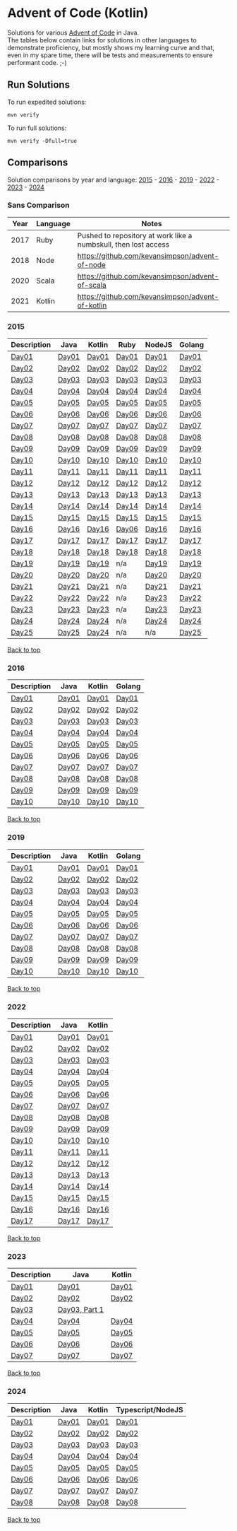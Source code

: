 # Advent of Code (Kotlin)
Solutions for various [Advent of Code](https://adventofcode.com/) in Java.<br/>
The tables below contain links for solutions in other languages to demonstrate proficiency,
but mostly shows my learning curve and that, even in my spare time, there will be tests and
measurements to ensure performant code. ;-)

## Run Solutions
To run expedited solutions:
```
mvn verify
```

To run full solutions:
```
mvn verify -Dfull=true
```

## Comparisons
Solution comparisons by year and language:
[2015](#2015) - [2016](#2016) - [2019](#2019) - [2022](#2022) - [2023](#2023) - [2024](#2024)

### Sans Comparison
| Year | Language | Notes                                                           |
|------|----------|-----------------------------------------------------------------|
| 2017 | Ruby     | Pushed to repository at work like a numbskull, then lost access |
| 2018 | Node     | https://github.com/kevansimpson/advent-of-node                  |
| 2020 | Scala    | https://github.com/kevansimpson/advent-of-scala                 |
| 2021 | Kotlin   | https://github.com/kevansimpson/advent-of-kotlin                |

### 2015

| Description                                   | Java                                                                                                                | Kotlin                                                                                                             | Ruby                                                                          | NodeJS                                                                                | Golang                                                                           |
|-----------------------------------------------|---------------------------------------------------------------------------------------------------------------------|--------------------------------------------------------------------------------------------------------------------|-------------------------------------------------------------------------------|---------------------------------------------------------------------------------------|----------------------------------------------------------------------------------|
| [Day01](https://adventofcode.com/2015/day/1)  | [Day01](https://github.com/kevansimpson/advent-of-code/blob/main/src/main/java/org/base/advent/code2015/Day01.java) | [Day01](https://github.com/kevansimpson/advent-of-kotlin/blob/main/src/main/kotlin/org/base/advent/k2015/Day01.kt) | [Day01](https://github.com/kevansimpson/aoc2015ruby/blob/master/lib/day01.rb) | [Day01](https://github.com/kevansimpson/advent-of-node/blob/master/src/2015/day01.ts) | [Day01](https://github.com/kevansimpson/adventgo/blob/main/pkg/aoc2015/day01.go) |
| [Day02](https://adventofcode.com/2015/day/2)  | [Day02](https://github.com/kevansimpson/advent-of-code/blob/main/src/main/java/org/base/advent/code2015/Day02.java) | [Day02](https://github.com/kevansimpson/advent-of-kotlin/blob/main/src/main/kotlin/org/base/advent/k2015/Day02.kt) | [Day02](https://github.com/kevansimpson/aoc2015ruby/blob/master/lib/day02.rb) | [Day02](https://github.com/kevansimpson/advent-of-node/blob/master/src/2015/day02.ts) | [Day02](https://github.com/kevansimpson/adventgo/blob/main/pkg/aoc2015/day02.go) |
| [Day03](https://adventofcode.com/2015/day/3)  | [Day03](https://github.com/kevansimpson/advent-of-code/blob/main/src/main/java/org/base/advent/code2015/Day03.java) | [Day03](https://github.com/kevansimpson/advent-of-kotlin/blob/main/src/main/kotlin/org/base/advent/k2015/Day03.kt) | [Day03](https://github.com/kevansimpson/aoc2015ruby/blob/master/lib/day03.rb) | [Day03](https://github.com/kevansimpson/advent-of-node/blob/master/src/2015/day03.ts) | [Day03](https://github.com/kevansimpson/adventgo/blob/main/pkg/aoc2015/day03.go) |
| [Day04](https://adventofcode.com/2015/day/4)  | [Day04](https://github.com/kevansimpson/advent-of-code/blob/main/src/main/java/org/base/advent/code2015/Day04.java) | [Day04](https://github.com/kevansimpson/advent-of-kotlin/blob/main/src/main/kotlin/org/base/advent/k2015/Day04.kt) | [Day04](https://github.com/kevansimpson/aoc2015ruby/blob/master/lib/day04.rb) | [Day04](https://github.com/kevansimpson/advent-of-node/blob/master/src/2015/day04.ts) | [Day04](https://github.com/kevansimpson/adventgo/blob/main/pkg/aoc2015/day04.go) |
| [Day05](https://adventofcode.com/2015/day/5)  | [Day05](https://github.com/kevansimpson/advent-of-code/blob/main/src/main/java/org/base/advent/code2015/Day05.java) | [Day05](https://github.com/kevansimpson/advent-of-kotlin/blob/main/src/main/kotlin/org/base/advent/k2015/Day05.kt) | [Day05](https://github.com/kevansimpson/aoc2015ruby/blob/master/lib/day05.rb) | [Day05](https://github.com/kevansimpson/advent-of-node/blob/master/src/2015/day05.ts) | [Day05](https://github.com/kevansimpson/adventgo/blob/main/pkg/aoc2015/day05.go) |
| [Day06](https://adventofcode.com/2015/day/6)  | [Day06](https://github.com/kevansimpson/advent-of-code/blob/main/src/main/java/org/base/advent/code2015/Day06.java) | [Day06](https://github.com/kevansimpson/advent-of-kotlin/blob/main/src/main/kotlin/org/base/advent/k2015/Day06.kt) | [Day06](https://github.com/kevansimpson/aoc2015ruby/blob/master/lib/day06.rb) | [Day06](https://github.com/kevansimpson/advent-of-node/blob/master/src/2015/day06.ts) | [Day06](https://github.com/kevansimpson/adventgo/blob/main/pkg/aoc2015/day06.go) |
| [Day07](https://adventofcode.com/2015/day/7)  | [Day07](https://github.com/kevansimpson/advent-of-code/blob/main/src/main/java/org/base/advent/code2015/Day07.java) | [Day07](https://github.com/kevansimpson/advent-of-kotlin/blob/main/src/main/kotlin/org/base/advent/k2015/Day07.kt) | [Day07](https://github.com/kevansimpson/aoc2015ruby/blob/master/lib/day07.rb) | [Day07](https://github.com/kevansimpson/advent-of-node/blob/master/src/2015/day07.ts) | [Day07](https://github.com/kevansimpson/adventgo/blob/main/pkg/aoc2015/day07.go) |
| [Day08](https://adventofcode.com/2015/day/8)  | [Day08](https://github.com/kevansimpson/advent-of-code/blob/main/src/main/java/org/base/advent/code2015/Day08.java) | [Day08](https://github.com/kevansimpson/advent-of-kotlin/blob/main/src/main/kotlin/org/base/advent/k2015/Day08.kt) | [Day08](https://github.com/kevansimpson/aoc2015ruby/blob/master/lib/day08.rb) | [Day08](https://github.com/kevansimpson/advent-of-node/blob/master/src/2015/day08.ts) | [Day08](https://github.com/kevansimpson/adventgo/blob/main/pkg/aoc2015/day08.go) |
| [Day09](https://adventofcode.com/2015/day/9)  | [Day09](https://github.com/kevansimpson/advent-of-code/blob/main/src/main/java/org/base/advent/code2015/Day09.java) | [Day09](https://github.com/kevansimpson/advent-of-kotlin/blob/main/src/main/kotlin/org/base/advent/k2015/Day09.kt) | [Day09](https://github.com/kevansimpson/aoc2015ruby/blob/master/lib/day09.rb) | [Day09](https://github.com/kevansimpson/advent-of-node/blob/master/src/2015/day09.ts) | [Day09](https://github.com/kevansimpson/adventgo/blob/main/pkg/aoc2015/day09.go) |
| [Day10](https://adventofcode.com/2015/day/10) | [Day10](https://github.com/kevansimpson/advent-of-code/blob/main/src/main/java/org/base/advent/code2015/Day10.java) | [Day10](https://github.com/kevansimpson/advent-of-kotlin/blob/main/src/main/kotlin/org/base/advent/k2015/Day10.kt) | [Day10](https://github.com/kevansimpson/aoc2015ruby/blob/master/lib/day10.rb) | [Day10](https://github.com/kevansimpson/advent-of-node/blob/master/src/2015/day10.ts) | [Day10](https://github.com/kevansimpson/adventgo/blob/main/pkg/aoc2015/day10.go) |
| [Day11](https://adventofcode.com/2015/day/11) | [Day11](https://github.com/kevansimpson/advent-of-code/blob/main/src/main/java/org/base/advent/code2015/Day11.java) | [Day11](https://github.com/kevansimpson/advent-of-kotlin/blob/main/src/main/kotlin/org/base/advent/k2015/Day11.kt) | [Day11](https://github.com/kevansimpson/aoc2015ruby/blob/master/lib/day11.rb) | [Day11](https://github.com/kevansimpson/advent-of-node/blob/master/src/2015/day11.ts) | [Day11](https://github.com/kevansimpson/adventgo/blob/main/pkg/aoc2015/day11.go) |
| [Day12](https://adventofcode.com/2015/day/12) | [Day12](https://github.com/kevansimpson/advent-of-code/blob/main/src/main/java/org/base/advent/code2015/Day12.java) | [Day12](https://github.com/kevansimpson/advent-of-kotlin/blob/main/src/main/kotlin/org/base/advent/k2015/Day12.kt) | [Day12](https://github.com/kevansimpson/aoc2015ruby/blob/master/lib/day12.rb) | [Day12](https://github.com/kevansimpson/advent-of-node/blob/master/src/2015/day12.ts) | [Day12](https://github.com/kevansimpson/adventgo/blob/main/pkg/aoc2015/day12.go) |
| [Day13](https://adventofcode.com/2015/day/13) | [Day13](https://github.com/kevansimpson/advent-of-code/blob/main/src/main/java/org/base/advent/code2015/Day13.java) | [Day13](https://github.com/kevansimpson/advent-of-kotlin/blob/main/src/main/kotlin/org/base/advent/k2015/Day13.kt) | [Day13](https://github.com/kevansimpson/aoc2015ruby/blob/master/lib/day13.rb) | [Day13](https://github.com/kevansimpson/advent-of-node/blob/master/src/2015/day13.ts) | [Day13](https://github.com/kevansimpson/adventgo/blob/main/pkg/aoc2015/day13.go) |
| [Day14](https://adventofcode.com/2015/day/14) | [Day14](https://github.com/kevansimpson/advent-of-code/blob/main/src/main/java/org/base/advent/code2015/Day14.java) | [Day14](https://github.com/kevansimpson/advent-of-kotlin/blob/main/src/main/kotlin/org/base/advent/k2015/Day14.kt) | [Day14](https://github.com/kevansimpson/aoc2015ruby/blob/master/lib/day14.rb) | [Day14](https://github.com/kevansimpson/advent-of-node/blob/master/src/2015/day14.ts) | [Day14](https://github.com/kevansimpson/adventgo/blob/main/pkg/aoc2015/day14.go) |
| [Day15](https://adventofcode.com/2015/day/15) | [Day15](https://github.com/kevansimpson/advent-of-code/blob/main/src/main/java/org/base/advent/code2015/Day15.java) | [Day15](https://github.com/kevansimpson/advent-of-kotlin/blob/main/src/main/kotlin/org/base/advent/k2015/Day15.kt) | [Day15](https://github.com/kevansimpson/aoc2015ruby/blob/master/lib/day15.rb) | [Day15](https://github.com/kevansimpson/advent-of-node/blob/master/src/2015/day15.ts) | [Day15](https://github.com/kevansimpson/adventgo/blob/main/pkg/aoc2015/day15.go) |
| [Day16](https://adventofcode.com/2015/day/16) | [Day16](https://github.com/kevansimpson/advent-of-code/blob/main/src/main/java/org/base/advent/code2015/Day16.java) | [Day16](https://github.com/kevansimpson/advent-of-kotlin/blob/main/src/main/kotlin/org/base/advent/k2015/Day16.kt) | [Day06](https://github.com/kevansimpson/aoc2015ruby/blob/master/lib/day16.rb) | [Day16](https://github.com/kevansimpson/advent-of-node/blob/master/src/2015/day16.ts) | [Day16](https://github.com/kevansimpson/adventgo/blob/main/pkg/aoc2015/day16.go) |
| [Day17](https://adventofcode.com/2015/day/17) | [Day17](https://github.com/kevansimpson/advent-of-code/blob/main/src/main/java/org/base/advent/code2015/Day17.java) | [Day17](https://github.com/kevansimpson/advent-of-kotlin/blob/main/src/main/kotlin/org/base/advent/k2015/Day17.kt) | [Day17](https://github.com/kevansimpson/aoc2015ruby/blob/master/lib/day17.rb) | [Day17](https://github.com/kevansimpson/advent-of-node/blob/master/src/2015/day17.ts) | [Day17](https://github.com/kevansimpson/adventgo/blob/main/pkg/aoc2015/day17.go) |
| [Day18](https://adventofcode.com/2015/day/18) | [Day18](https://github.com/kevansimpson/advent-of-code/blob/main/src/main/java/org/base/advent/code2015/Day18.java) | [Day18](https://github.com/kevansimpson/advent-of-kotlin/blob/main/src/main/kotlin/org/base/advent/k2015/Day18.kt) | [Day18](https://github.com/kevansimpson/aoc2015ruby/blob/master/lib/day18.rb) | [Day18](https://github.com/kevansimpson/advent-of-node/blob/master/src/2015/day18.ts) | [Day18](https://github.com/kevansimpson/adventgo/blob/main/pkg/aoc2015/day18.go) |
| [Day19](https://adventofcode.com/2015/day/19) | [Day19](https://github.com/kevansimpson/advent-of-code/blob/main/src/main/java/org/base/advent/code2015/Day19.java) | [Day19](https://github.com/kevansimpson/advent-of-kotlin/blob/main/src/main/kotlin/org/base/advent/k2015/Day19.kt) | n/a                                                                           | [Day19](https://github.com/kevansimpson/advent-of-node/blob/master/src/2015/day19.ts) | [Day19](https://github.com/kevansimpson/adventgo/blob/main/pkg/aoc2015/day19.go) |
| [Day20](https://adventofcode.com/2015/day/20) | [Day20](https://github.com/kevansimpson/advent-of-code/blob/main/src/main/java/org/base/advent/code2015/Day20.java) | [Day20](https://github.com/kevansimpson/advent-of-kotlin/blob/main/src/main/kotlin/org/base/advent/k2015/Day20.kt) | n/a                                                                           | [Day20](https://github.com/kevansimpson/advent-of-node/blob/master/src/2015/day20.ts) | [Day20](https://github.com/kevansimpson/adventgo/blob/main/pkg/aoc2015/day20.go) |
| [Day21](https://adventofcode.com/2015/day/21) | [Day21](https://github.com/kevansimpson/advent-of-code/blob/main/src/main/java/org/base/advent/code2015/Day21.java) | [Day21](https://github.com/kevansimpson/advent-of-kotlin/blob/main/src/main/kotlin/org/base/advent/k2015/Day21.kt) | n/a                                                                           | [Day21](https://github.com/kevansimpson/advent-of-node/blob/master/src/2015/day21.ts) | [Day21](https://github.com/kevansimpson/adventgo/blob/main/pkg/aoc2015/day21.go) |
| [Day22](https://adventofcode.com/2015/day/22) | [Day22](https://github.com/kevansimpson/advent-of-code/blob/main/src/main/java/org/base/advent/code2015/Day22.java) | [Day22](https://github.com/kevansimpson/advent-of-kotlin/blob/main/src/main/kotlin/org/base/advent/k2015/Day22.kt) | n/a                                                                           | [Day23](https://github.com/kevansimpson/advent-of-node/blob/master/src/2015/day22.ts) | [Day22](https://github.com/kevansimpson/adventgo/blob/main/pkg/aoc2015/day22.go) |
| [Day23](https://adventofcode.com/2015/day/23) | [Day23](https://github.com/kevansimpson/advent-of-code/blob/main/src/main/java/org/base/advent/code2015/Day23.java) | [Day23](https://github.com/kevansimpson/advent-of-kotlin/blob/main/src/main/kotlin/org/base/advent/k2015/Day23.kt) | n/a                                                                           | [Day23](https://github.com/kevansimpson/advent-of-node/blob/master/src/2015/day23.ts) | [Day23](https://github.com/kevansimpson/adventgo/blob/main/pkg/aoc2015/day23.go) |
| [Day24](https://adventofcode.com/2015/day/24) | [Day24](https://github.com/kevansimpson/advent-of-code/blob/main/src/main/java/org/base/advent/code2015/Day24.java) | [Day24](https://github.com/kevansimpson/advent-of-kotlin/blob/main/src/main/kotlin/org/base/advent/k2015/Day24.kt) | n/a                                                                           | [Day24](https://github.com/kevansimpson/advent-of-node/blob/master/src/2015/day24.ts) | [Day24](https://github.com/kevansimpson/adventgo/blob/main/pkg/aoc2015/day24.go) |
| [Day25](https://adventofcode.com/2015/day/25) | [Day25](https://github.com/kevansimpson/advent-of-code/blob/main/src/main/java/org/base/advent/code2015/Day25.java) | [Day24](https://github.com/kevansimpson/advent-of-kotlin/blob/main/src/main/kotlin/org/base/advent/k2015/Day24.kt) | n/a                                                                           | n/a                                                                                   | [Day25](https://github.com/kevansimpson/adventgo/blob/main/pkg/aoc2015/day25.go) |

[Back to top](#comparisons)

### 2016

| Description                                   | Java                                                                                                                | Kotlin                                                                                                             | Golang                                                                           |
|-----------------------------------------------|---------------------------------------------------------------------------------------------------------------------|--------------------------------------------------------------------------------------------------------------------|----------------------------------------------------------------------------------|
| [Day01](https://adventofcode.com/2016/day/1)  | [Day01](https://github.com/kevansimpson/advent-of-code/blob/main/src/main/java/org/base/advent/code2016/Day01.java) | [Day01](https://github.com/kevansimpson/advent-of-kotlin/blob/main/src/main/kotlin/org/base/advent/k2016/Day01.kt) | [Day01](https://github.com/kevansimpson/adventgo/blob/main/pkg/aoc2016/day01.go) |
| [Day02](https://adventofcode.com/2016/day/2)  | [Day02](https://github.com/kevansimpson/advent-of-code/blob/main/src/main/java/org/base/advent/code2016/Day02.java) | [Day02](https://github.com/kevansimpson/advent-of-kotlin/blob/main/src/main/kotlin/org/base/advent/k2016/Day02.kt) | [Day02](https://github.com/kevansimpson/adventgo/blob/main/pkg/aoc2016/day02.go) |
| [Day03](https://adventofcode.com/2016/day/3)  | [Day03](https://github.com/kevansimpson/advent-of-code/blob/main/src/main/java/org/base/advent/code2016/Day03.java) | [Day03](https://github.com/kevansimpson/advent-of-kotlin/blob/main/src/main/kotlin/org/base/advent/k2016/Day03.kt) | [Day03](https://github.com/kevansimpson/adventgo/blob/main/pkg/aoc2016/day03.go) |
| [Day04](https://adventofcode.com/2016/day/4)  | [Day04](https://github.com/kevansimpson/advent-of-code/blob/main/src/main/java/org/base/advent/code2016/Day04.java) | [Day04](https://github.com/kevansimpson/advent-of-kotlin/blob/main/src/main/kotlin/org/base/advent/k2016/Day04.kt) | [Day04](https://github.com/kevansimpson/adventgo/blob/main/pkg/aoc2016/day04.go) |
| [Day05](https://adventofcode.com/2016/day/5)  | [Day05](https://github.com/kevansimpson/advent-of-code/blob/main/src/main/java/org/base/advent/code2016/Day05.java) | [Day05](https://github.com/kevansimpson/advent-of-kotlin/blob/main/src/main/kotlin/org/base/advent/k2016/Day05.kt) | [Day05](https://github.com/kevansimpson/adventgo/blob/main/pkg/aoc2016/day05.go) |
| [Day06](https://adventofcode.com/2016/day/6)  | [Day06](https://github.com/kevansimpson/advent-of-code/blob/main/src/main/java/org/base/advent/code2016/Day06.java) | [Day06](https://github.com/kevansimpson/advent-of-kotlin/blob/main/src/main/kotlin/org/base/advent/k2016/Day06.kt) | [Day06](https://github.com/kevansimpson/adventgo/blob/main/pkg/aoc2016/day06.go) |
| [Day07](https://adventofcode.com/2016/day/7)  | [Day07](https://github.com/kevansimpson/advent-of-code/blob/main/src/main/java/org/base/advent/code2016/Day07.java) | [Day07](https://github.com/kevansimpson/advent-of-kotlin/blob/main/src/main/kotlin/org/base/advent/k2016/Day07.kt) | [Day07](https://github.com/kevansimpson/adventgo/blob/main/pkg/aoc2016/day07.go) |
| [Day08](https://adventofcode.com/2016/day/8)  | [Day08](https://github.com/kevansimpson/advent-of-code/blob/main/src/main/java/org/base/advent/code2016/Day08.java) | [Day08](https://github.com/kevansimpson/advent-of-kotlin/blob/main/src/main/kotlin/org/base/advent/k2016/Day08.kt) | [Day08](https://github.com/kevansimpson/adventgo/blob/main/pkg/aoc2016/day08.go) |
| [Day09](https://adventofcode.com/2016/day/9)  | [Day09](https://github.com/kevansimpson/advent-of-code/blob/main/src/main/java/org/base/advent/code2016/Day09.java) | [Day09](https://github.com/kevansimpson/advent-of-kotlin/blob/main/src/main/kotlin/org/base/advent/k2016/Day09.kt) | [Day09](https://github.com/kevansimpson/adventgo/blob/main/pkg/aoc2016/day09.go) |
| [Day10](https://adventofcode.com/2016/day/10) | [Day10](https://github.com/kevansimpson/advent-of-code/blob/main/src/main/java/org/base/advent/code2016/Day10.java) | [Day10](https://github.com/kevansimpson/advent-of-kotlin/blob/main/src/main/kotlin/org/base/advent/k2016/Day10.kt) | [Day10](https://github.com/kevansimpson/adventgo/blob/main/pkg/aoc2016/day10.go) |

[Back to top](#comparisons)

### 2019

| Description                                   | Java                                                                                                                | Kotlin                                                                                                             | Golang                                                                           |
|-----------------------------------------------|---------------------------------------------------------------------------------------------------------------------|--------------------------------------------------------------------------------------------------------------------|----------------------------------------------------------------------------------|
| [Day01](https://adventofcode.com/2019/day/1)  | [Day01](https://github.com/kevansimpson/advent-of-code/blob/main/src/main/java/org/base/advent/code2019/Day01.java) | [Day01](https://github.com/kevansimpson/advent-of-kotlin/blob/main/src/main/kotlin/org/base/advent/k2019/Day01.kt) | [Day01](https://github.com/kevansimpson/adventgo/blob/main/pkg/aoc2016/day01.go) |
| [Day02](https://adventofcode.com/2019/day/2)  | [Day02](https://github.com/kevansimpson/advent-of-code/blob/main/src/main/java/org/base/advent/code2019/Day02.java) | [Day02](https://github.com/kevansimpson/advent-of-kotlin/blob/main/src/main/kotlin/org/base/advent/k2019/Day02.kt) | [Day02](https://github.com/kevansimpson/adventgo/blob/main/pkg/aoc2016/day02.go) |
| [Day03](https://adventofcode.com/2019/day/3)  | [Day03](https://github.com/kevansimpson/advent-of-code/blob/main/src/main/java/org/base/advent/code2019/Day03.java) | [Day03](https://github.com/kevansimpson/advent-of-kotlin/blob/main/src/main/kotlin/org/base/advent/k2019/Day03.kt) | [Day03](https://github.com/kevansimpson/adventgo/blob/main/pkg/aoc2016/day03.go) |
| [Day04](https://adventofcode.com/2019/day/4)  | [Day04](https://github.com/kevansimpson/advent-of-code/blob/main/src/main/java/org/base/advent/code2019/Day04.java) | [Day04](https://github.com/kevansimpson/advent-of-kotlin/blob/main/src/main/kotlin/org/base/advent/k2019/Day04.kt) | [Day04](https://github.com/kevansimpson/adventgo/blob/main/pkg/aoc2016/day04.go) |
| [Day05](https://adventofcode.com/2019/day/5)  | [Day05](https://github.com/kevansimpson/advent-of-code/blob/main/src/main/java/org/base/advent/code2019/Day05.java) | [Day05](https://github.com/kevansimpson/advent-of-kotlin/blob/main/src/main/kotlin/org/base/advent/k2019/Day05.kt) | [Day05](https://github.com/kevansimpson/adventgo/blob/main/pkg/aoc2016/day05.go) |
| [Day06](https://adventofcode.com/2019/day/6)  | [Day06](https://github.com/kevansimpson/advent-of-code/blob/main/src/main/java/org/base/advent/code2019/Day06.java) | [Day06](https://github.com/kevansimpson/advent-of-kotlin/blob/main/src/main/kotlin/org/base/advent/k2019/Day06.kt) | [Day06](https://github.com/kevansimpson/adventgo/blob/main/pkg/aoc2016/day06.go) |
| [Day07](https://adventofcode.com/2019/day/7)  | [Day07](https://github.com/kevansimpson/advent-of-code/blob/main/src/main/java/org/base/advent/code2019/Day07.java) | [Day07](https://github.com/kevansimpson/advent-of-kotlin/blob/main/src/main/kotlin/org/base/advent/k2019/Day07.kt) | [Day07](https://github.com/kevansimpson/adventgo/blob/main/pkg/aoc2016/day07.go) |
| [Day08](https://adventofcode.com/2019/day/8)  | [Day08](https://github.com/kevansimpson/advent-of-code/blob/main/src/main/java/org/base/advent/code2019/Day08.java) | [Day08](https://github.com/kevansimpson/advent-of-kotlin/blob/main/src/main/kotlin/org/base/advent/k2019/Day08.kt) | [Day08](https://github.com/kevansimpson/adventgo/blob/main/pkg/aoc2016/day08.go) |
| [Day09](https://adventofcode.com/2019/day/9)  | [Day09](https://github.com/kevansimpson/advent-of-code/blob/main/src/main/java/org/base/advent/code2019/Day09.java) | [Day09](https://github.com/kevansimpson/advent-of-kotlin/blob/main/src/main/kotlin/org/base/advent/k2019/Day09.kt) | [Day09](https://github.com/kevansimpson/adventgo/blob/main/pkg/aoc2016/day09.go) |
| [Day10](https://adventofcode.com/2019/day/10) | [Day10](https://github.com/kevansimpson/advent-of-code/blob/main/src/main/java/org/base/advent/code2019/Day10.java) | [Day10](https://github.com/kevansimpson/advent-of-kotlin/blob/main/src/main/kotlin/org/base/advent/k2019/Day10.kt) | [Day10](https://github.com/kevansimpson/adventgo/blob/main/pkg/aoc2016/day10.go) |

[Back to top](#comparisons)

### 2022

| Description                                   | Java                                                                                                                | Kotlin                                                                                                             |
|-----------------------------------------------|---------------------------------------------------------------------------------------------------------------------|--------------------------------------------------------------------------------------------------------------------|
| [Day01](https://adventofcode.com/2022/day/1)  | [Day01](https://github.com/kevansimpson/advent-of-code/blob/main/src/main/java/org/base/advent/code2022/Day01.java) | [Day01](https://github.com/kevansimpson/advent-of-kotlin/blob/main/src/main/kotlin/org/base/advent/k2022/Day01.kt) |
| [Day02](https://adventofcode.com/2022/day/2)  | [Day02](https://github.com/kevansimpson/advent-of-code/blob/main/src/main/java/org/base/advent/code2022/Day02.java) | [Day02](https://github.com/kevansimpson/advent-of-kotlin/blob/main/src/main/kotlin/org/base/advent/k2022/Day02.kt) |
| [Day03](https://adventofcode.com/2022/day/3)  | [Day03](https://github.com/kevansimpson/advent-of-code/blob/main/src/main/java/org/base/advent/code2022/Day03.java) | [Day03](https://github.com/kevansimpson/advent-of-kotlin/blob/main/src/main/kotlin/org/base/advent/k2022/Day03.kt) |
| [Day04](https://adventofcode.com/2022/day/4)  | [Day04](https://github.com/kevansimpson/advent-of-code/blob/main/src/main/java/org/base/advent/code2022/Day04.java) | [Day04](https://github.com/kevansimpson/advent-of-kotlin/blob/main/src/main/kotlin/org/base/advent/k2022/Day04.kt) |
| [Day05](https://adventofcode.com/2022/day/5)  | [Day05](https://github.com/kevansimpson/advent-of-code/blob/main/src/main/java/org/base/advent/code2022/Day05.java) | [Day05](https://github.com/kevansimpson/advent-of-kotlin/blob/main/src/main/kotlin/org/base/advent/k2022/Day05.kt) |
| [Day06](https://adventofcode.com/2022/day/6)  | [Day06](https://github.com/kevansimpson/advent-of-code/blob/main/src/main/java/org/base/advent/code2022/Day06.java) | [Day06](https://github.com/kevansimpson/advent-of-kotlin/blob/main/src/main/kotlin/org/base/advent/k2022/Day06.kt) |
| [Day07](https://adventofcode.com/2022/day/7)  | [Day07](https://github.com/kevansimpson/advent-of-code/blob/main/src/main/java/org/base/advent/code2022/Day07.java) | [Day07](https://github.com/kevansimpson/advent-of-kotlin/blob/main/src/main/kotlin/org/base/advent/k2022/Day07.kt) |
| [Day08](https://adventofcode.com/2022/day/8)  | [Day08](https://github.com/kevansimpson/advent-of-code/blob/main/src/main/java/org/base/advent/code2022/Day08.java) | [Day08](https://github.com/kevansimpson/advent-of-kotlin/blob/main/src/main/kotlin/org/base/advent/k2022/Day08.kt) |
| [Day09](https://adventofcode.com/2022/day/9)  | [Day09](https://github.com/kevansimpson/advent-of-code/blob/main/src/main/java/org/base/advent/code2022/Day09.java) | [Day09](https://github.com/kevansimpson/advent-of-kotlin/blob/main/src/main/kotlin/org/base/advent/k2022/Day09.kt) |
| [Day10](https://adventofcode.com/2022/day/10) | [Day10](https://github.com/kevansimpson/advent-of-code/blob/main/src/main/java/org/base/advent/code2022/Day10.java) | [Day10](https://github.com/kevansimpson/advent-of-kotlin/blob/main/src/main/kotlin/org/base/advent/k2022/Day10.kt) |
| [Day11](https://adventofcode.com/2022/day/11) | [Day11](https://github.com/kevansimpson/advent-of-code/blob/main/src/main/java/org/base/advent/code2022/Day11.java) | [Day11](https://github.com/kevansimpson/advent-of-kotlin/blob/main/src/main/kotlin/org/base/advent/k2022/Day11.kt) |
| [Day12](https://adventofcode.com/2022/day/12) | [Day12](https://github.com/kevansimpson/advent-of-code/blob/main/src/main/java/org/base/advent/code2022/Day12.java) | [Day12](https://github.com/kevansimpson/advent-of-kotlin/blob/main/src/main/kotlin/org/base/advent/k2022/Day12.kt) |
| [Day13](https://adventofcode.com/2022/day/13) | [Day13](https://github.com/kevansimpson/advent-of-code/blob/main/src/main/java/org/base/advent/code2022/Day13.java) | [Day13](https://github.com/kevansimpson/advent-of-kotlin/blob/main/src/main/kotlin/org/base/advent/k2022/Day13.kt) |
| [Day14](https://adventofcode.com/2022/day/14) | [Day14](https://github.com/kevansimpson/advent-of-code/blob/main/src/main/java/org/base/advent/code2022/Day14.java) | [Day14](https://github.com/kevansimpson/advent-of-kotlin/blob/main/src/main/kotlin/org/base/advent/k2022/Day14.kt) |
| [Day15](https://adventofcode.com/2022/day/15) | [Day15](https://github.com/kevansimpson/advent-of-code/blob/main/src/main/java/org/base/advent/code2022/Day15.java) | [Day15](https://github.com/kevansimpson/advent-of-kotlin/blob/main/src/main/kotlin/org/base/advent/k2022/Day15.kt) |
| [Day16](https://adventofcode.com/2022/day/16) | [Day16](https://github.com/kevansimpson/advent-of-code/blob/main/src/main/java/org/base/advent/code2022/Day16.java) | [Day16](https://github.com/kevansimpson/advent-of-kotlin/blob/main/src/main/kotlin/org/base/advent/k2022/Day16.kt) |
| [Day17](https://adventofcode.com/2022/day/17) | [Day17](https://github.com/kevansimpson/advent-of-code/blob/main/src/main/java/org/base/advent/code2022/Day17.java) | [Day17](https://github.com/kevansimpson/advent-of-kotlin/blob/main/src/main/kotlin/org/base/advent/k2022/Day17.kt) |

[Back to top](#comparisons)

### 2023

| Description                                  | Java                                                                                                                        | Kotlin                                                                                                             |
|----------------------------------------------|-----------------------------------------------------------------------------------------------------------------------------|--------------------------------------------------------------------------------------------------------------------|
| [Day01](https://adventofcode.com/2023/day/1) | [Day01](https://github.com/kevansimpson/advent-of-code/blob/main/src/main/java/org/base/advent/code2023/Day01.java)         | [Day01](https://github.com/kevansimpson/advent-of-kotlin/blob/main/src/main/kotlin/org/base/advent/k2023/Day01.kt) |
| [Day02](https://adventofcode.com/2023/day/2) | [Day02](https://github.com/kevansimpson/advent-of-code/blob/main/src/main/java/org/base/advent/code2023/Day02.java)         | [Day02](https://github.com/kevansimpson/advent-of-kotlin/blob/main/src/main/kotlin/org/base/advent/k2023/Day02.kt) |
| [Day03](https://adventofcode.com/2023/day/3) | [Day03, Part 1](https://github.com/kevansimpson/advent-of-code/blob/main/src/main/java/org/base/advent/code2023/Day03.java) |                                                                                                                    |
| [Day04](https://adventofcode.com/2023/day/4) | [Day04](https://github.com/kevansimpson/advent-of-code/blob/main/src/main/java/org/base/advent/code2023/Day04.java)         | [Day04](https://github.com/kevansimpson/advent-of-kotlin/blob/main/src/main/kotlin/org/base/advent/k2023/Day04.kt) |
| [Day05](https://adventofcode.com/2023/day/5) | [Day05](https://github.com/kevansimpson/advent-of-code/blob/main/src/main/java/org/base/advent/code2023/Day05.java)         | [Day05](https://github.com/kevansimpson/advent-of-kotlin/blob/main/src/main/kotlin/org/base/advent/k2023/Day05.kt) |
| [Day06](https://adventofcode.com/2023/day/6) | [Day06](https://github.com/kevansimpson/advent-of-code/blob/main/src/main/java/org/base/advent/code2023/Day06.java)         | [Day06](https://github.com/kevansimpson/advent-of-kotlin/blob/main/src/main/kotlin/org/base/advent/k2023/Day06.kt) |
| [Day07](https://adventofcode.com/2023/day/7) | [Day07](https://github.com/kevansimpson/advent-of-code/blob/main/src/main/java/org/base/advent/code2023/Day07.java)         | [Day07](https://github.com/kevansimpson/advent-of-kotlin/blob/main/src/main/kotlin/org/base/advent/k2023/Day07.kt) |

[Back to top](#comparisons)

### 2024

| Description                                  | Java                                                                                                                | Kotlin                                                                                                             | Typescript/NodeJS                                                                     |
|----------------------------------------------|---------------------------------------------------------------------------------------------------------------------|--------------------------------------------------------------------------------------------------------------------|---------------------------------------------------------------------------------------|
| [Day01](https://adventofcode.com/2024/day/1) | [Day01](https://github.com/kevansimpson/advent-of-code/blob/main/src/main/java/org/base/advent/code2024/Day01.java) | [Day01](https://github.com/kevansimpson/advent-of-kotlin/blob/main/src/main/kotlin/org/base/advent/k2024/Day01.kt) | [Day01](https://github.com/kevansimpson/advent-of-node/blob/master/src/2024/day01.ts) |
| [Day02](https://adventofcode.com/2024/day/2) | [Day02](https://github.com/kevansimpson/advent-of-code/blob/main/src/main/java/org/base/advent/code2024/Day02.java) | [Day02](https://github.com/kevansimpson/advent-of-kotlin/blob/main/src/main/kotlin/org/base/advent/k2024/Day02.kt) | [Day02](https://github.com/kevansimpson/advent-of-node/blob/master/src/2024/day02.ts) |
| [Day03](https://adventofcode.com/2024/day/3) | [Day03](https://github.com/kevansimpson/advent-of-code/blob/main/src/main/java/org/base/advent/code2024/Day03.java) | [Day03](https://github.com/kevansimpson/advent-of-kotlin/blob/main/src/main/kotlin/org/base/advent/k2024/Day03.kt) | [Day03](https://github.com/kevansimpson/advent-of-node/blob/master/src/2024/day03.ts) |
| [Day04](https://adventofcode.com/2024/day/4) | [Day04](https://github.com/kevansimpson/advent-of-code/blob/main/src/main/java/org/base/advent/code2024/Day04.java) | [Day04](https://github.com/kevansimpson/advent-of-kotlin/blob/main/src/main/kotlin/org/base/advent/k2024/Day04.kt) | [Day04](https://github.com/kevansimpson/advent-of-node/blob/master/src/2024/day04.ts) |
| [Day05](https://adventofcode.com/2024/day/5) | [Day05](https://github.com/kevansimpson/advent-of-code/blob/main/src/main/java/org/base/advent/code2024/Day05.java) | [Day05](https://github.com/kevansimpson/advent-of-kotlin/blob/main/src/main/kotlin/org/base/advent/k2024/Day05.kt) | [Day05](https://github.com/kevansimpson/advent-of-node/blob/master/src/2024/day05.ts) |
| [Day06](https://adventofcode.com/2024/day/6) | [Day06](https://github.com/kevansimpson/advent-of-code/blob/main/src/main/java/org/base/advent/code2024/Day06.java) | [Day06](https://github.com/kevansimpson/advent-of-kotlin/blob/main/src/main/kotlin/org/base/advent/k2024/Day06.kt) | [Day06](https://github.com/kevansimpson/advent-of-node/blob/master/src/2024/day06.ts) |
| [Day07](https://adventofcode.com/2024/day/7) | [Day07](https://github.com/kevansimpson/advent-of-code/blob/main/src/main/java/org/base/advent/code2024/Day07.java) | [Day07](https://github.com/kevansimpson/advent-of-kotlin/blob/main/src/main/kotlin/org/base/advent/k2024/Day07.kt) | [Day07](https://github.com/kevansimpson/advent-of-node/blob/master/src/2024/day07.ts) |
| [Day08](https://adventofcode.com/2024/day/8) | [Day08](https://github.com/kevansimpson/advent-of-code/blob/main/src/main/java/org/base/advent/code2024/Day08.java) | [Day08](https://github.com/kevansimpson/advent-of-kotlin/blob/main/src/main/kotlin/org/base/advent/k2024/Day08.kt) | [Day08](https://github.com/kevansimpson/advent-of-node/blob/master/src/2024/day08.ts) |

[Back to top](#comparisons)
